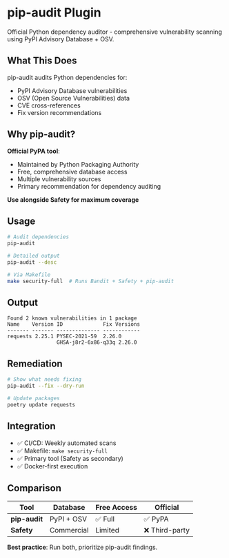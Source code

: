 # pip-audit Plugin

Official Python dependency auditor - comprehensive vulnerability scanning using PyPI Advisory Database + OSV.

## What This Does

pip-audit audits Python dependencies for:
- PyPI Advisory Database vulnerabilities
- OSV (Open Source Vulnerabilities) data
- CVE cross-references
- Fix version recommendations

## Why pip-audit?

**Official PyPA tool**:
- Maintained by Python Packaging Authority
- Free, comprehensive database access
- Multiple vulnerability sources
- Primary recommendation for dependency auditing

**Use alongside Safety for maximum coverage**

## Usage

```bash
# Audit dependencies
pip-audit

# Detailed output
pip-audit --desc

# Via Makefile
make security-full  # Runs Bandit + Safety + pip-audit
```

## Output

```
Found 2 known vulnerabilities in 1 package
Name    Version ID             Fix Versions
------- ------- -------------- ------------
requests 2.25.1 PYSEC-2021-59  2.26.0
                GHSA-j8r2-6x86-q33q 2.26.0
```

## Remediation

```bash
# Show what needs fixing
pip-audit --fix --dry-run

# Update packages
poetry update requests
```

## Integration

- ✅ CI/CD: Weekly automated scans
- ✅ Makefile: `make security-full`
- ✅ Primary tool (Safety as secondary)
- ✅ Docker-first execution

## Comparison

| Tool | Database | Free Access | Official |
|------|----------|-------------|----------|
| **pip-audit** | PyPI + OSV | ✅ Full | ✅ PyPA |
| **Safety** | Commercial | Limited | ❌ Third-party |

**Best practice**: Run both, prioritize pip-audit findings.
